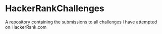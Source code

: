 # HackerRankChallenges
A repository containing the submissions to all challenges I have attempted on HackerRank.com
